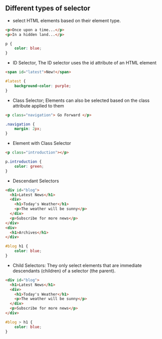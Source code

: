 
## Different types of selector

* select HTML elements based on their element type.

```html
<p>Once upon a time...</p>
<p>In a hidden land...</p>
```

```css
p {
    color: blue;
}
```

* ID Selector, The ID selector uses the id attribute of an HTML element

```html
​<span id="latest">New!</span>
```

```css
#latest {
    background-color: purple;
}
```

* Class Selector; Elements can also be selected based on the class attribute applied to them

```html
<p class="navigation"> Go Forward </p>
```

```css
.navigation {
    margin: 2px;
}
```

* Element with Class Selector

```html
<p class="introduction"></p>
```

```css
p.introduction {
    color: green;
}
```


* Descendant Selectors

```html
<div id="blog">
  <h1>Latest News</h1>
  <div>
    <h1>Today's Weather</h1>
    <p>The weather will be sunny</p>
  </div>
  <p>Subscribe for more news</p>
</div>
<div>
  <h1>Archives</h1>
</div>
```

```css
#blog h1 {
    color: blue;
}
```

* Child Selectors: They only select elements that are immediate descendants (children) of a selector (the parent).

```html
<div id="blog">
  <h1>Latest News</h1>
  <div>
    <h1>Today's Weather</h1>
    <p>The weather will be sunny</p>
  </div>
  <p>Subscribe for more news</p>
</div>
```

```css
#blog > h1 {
    color: blue;
}
```